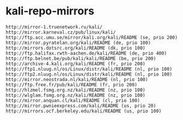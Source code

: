 # kali-repo-mirrors


    http://mirror-1.truenetwork.ru/kali/
    http://mirror.karneval.cz/pub/linux/kali/
    http://ftp.acc.umu.se/mirror/kali.org/kali/README (se, prio 200)
    http://mirror.pyratelan.org/kali/README (de, prio 100)
    http://mirrors.dotsrc.org/kali/README (dk, prio 100)
    http://ftp.halifax.rwth-aachen.de/kali/README (de, prio 400)
    http://ftp.belnet.be/pub/kali/kali/README (be, prio 200)
    http://archive-4.kali.org/kali/README (fr, prio 200)
    http://ftp1.nluug.nl/os/Linux/distr/kali/README (nl, prio 100)
    http://ftp2.nluug.nl/os/Linux/distr/kali/README (nl, prio 100)
    http://mirror.neostrada.nl/kali/README (nl, prio 100)
    http://ftp.free.fr/pub/kali/README (fr, prio 200)
    http://hlzmel.fsmg.org.nz/kali/README (nz, prio 100)
    http://wlglam.fsmg.org.nz/kali/README (nz, prio 100)
    http://mirror.anquan.cl/kali/README (cl, prio 100)
    http://mirror.pwnieexpress.com/kali/README (us, prio 20)
    http://mirrors.ocf.berkeley.edu/kali/README (us, prio 100)
